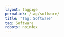```yaml
---
layout: tagpage
permalink: /tag/software/
title: "Tag: Software"
tag: Software
robots: noindex
---
```

